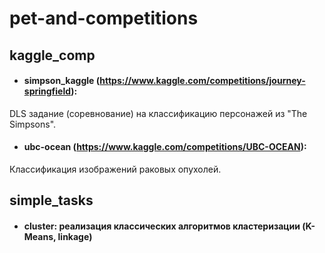 # pet-and-competitions

## kaggle_comp

- #### simpson_kaggle (https://www.kaggle.com/competitions/journey-springfield):
DLS задание (соревнование) на классификацию персонажей из "The Simpsons".    
- #### ubc-ocean (https://www.kaggle.com/competitions/UBC-OCEAN):
Классификация изображений раковых опухолей.

## simple_tasks

- #### cluster: реализация классических алгоритмов кластеризации (K-Means, linkage)